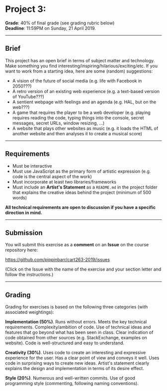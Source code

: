 # Project 3:

__Grade__: 40% of final grade (see grading rubric below)  
__Deadline__: 11:59PM on Sunday, 21 April 2019.

---

## Brief

This project has an open brief in terms of subject matter and technology. Make something you find interesting/inspiring/hilarious/exciting/etc. If you want to work from a starting idea, here are some (random) suggestions:

- A vision of the future of social media (e.g. life with Facebook in 2050???)
- A retro version of an existing web experience (e.g. a text-based version of YouTube???)
- A sentient webpage with feelings and an agenda (e.g. HAL, but on the web???)
- A game that requires the player to be a web developer (e.g. playing requires reading the code, typing things into the console, secret messages, secret URLs, window resizing, ...)
- A website that plays other websites as music (e.g. it loads the HTML of another website and then analyses it to create a musical score)

---

## Requirements

- Must be interactive
- Must use JavaScript as the primary form of artistic expression (e.g. code is the central aspect of the work)
- Must incorporate at least two libraries/frameworks
- Must include an __Artist's Statement__ as a `README.md` in the project folder that explains the creative ideas behind the project (minimum of 500 words)

__All technical requirements are open to discussion if you have a specific direction in mind.__

---

## Submission

You will submit this exercise as a __comment__ on an __Issue__ on the course repository here:

https://github.com/pippinbarr/cart263-2019/issues

(Click on the Issue with the name of the exercise and your section letter and follow the instructions.)

---

## Grading

Grading for exercises is based on the following three categories (with associated weightings):

__Implementation (50%)__. Runs without errors. Meets the key technical requirements. Complexity/ambition of code. Use of technical ideas and features that go beyond what has been seen in class. Clear indication of code obtained from other sources (e.g. StackExchange, examples on website). Code is well-structured and easy to understand.

__Creativity (30%)__. Uses code to create an interesting and expressive experience for the user. Has a clear point of view and conveys it well. Uses code in surprising ways to create new ideas. Artist's statement clearly explains the design and implementation in terms of its desire effect.

__Style (20%)__. Numerous and well-written commits. Use of good programming style (commenting, following naming conventions).
